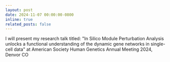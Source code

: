 ```yaml
---
layout: post
date: 2024-11-07 00:00:00-0800
inline: true
related_posts: false
---
```


I will present my research talk titled: "In Silico Module Perturbation Analysis unlocks a functional understanding of the dynamic gene networks in single-cell data" at American Society Human Genetics Annual Meeting 2024, Denvor CO  
